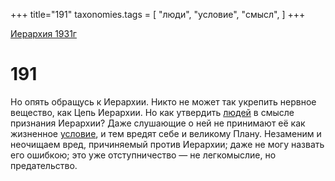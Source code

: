 +++
title="191"
taxonomies.tags = [
"люди",
"условие",
"смысл",
]
+++

[Иерархия 1931г](/agni/19312)

# 191

Но опять обращусь к Иерархии. Никто не может так укрепить нервное вещество, как Цепь Иерархии. Но как утвердить [людей](/tags/люди) в смысле признания Иерархии? Даже слушающие о ней не принимают её как жизненное [условие](/tags/условие), и тем вредят себе и великому Плану. Незаменим и неочищаем вред, причиняемый против Иерархии; даже не могу назвать его ошибкою; это уже отступничество — не легкомыслие, но предательство.   


